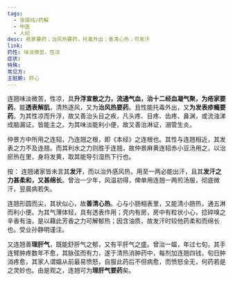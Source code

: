 ```yaml
---
tags:
  - 张锡纯/药解
  - 中医
  - 人纪
desc: 疮家要药；治风热要药，托毒外出；善清心热；可发汗
link: 
药性: 味淡微苦，性凉
症状: 
特殊: 
常见方: 
主脏腑: 肝心
---
```



连翘味淡微苦，性凉，具**升浮宣散之力，流通气血，治十二经血凝气聚，为疮家要药**。能**透表解肌**，清热逐风，又为**治风热要药**。且性能托毒外出，又**为发表疹瘾要药**。为其性凉而升浮，故又善治头目之疾，凡头疼、目疼、齿疼、鼻渊，或流浊涕成脑漏证，皆能主之。为其味淡能利小便，故又善治淋证，溺管生炎。

仲景方中所用之连轺，乃连翘之根，即《本经》之连根也。其性与连翘相近，其发表之力不及连翘。而其利水之力则胜于连翘，故仲景麻黄连轺赤小豆汤用之，以治瘀热在里，身将发黄，取其能导引湿热下行也。


按： 连翘诸家皆未言其**发汗**，而以治外感风热，用至一两必能出汗，且其**发汗之力甚柔和，又甚绵长**。曾治一少年，风温初得，俾单用连翘一两煎汤服，彻底微汗，翌晨病若失。

连翘形圆而尖，其状似心，故**善清心热**。心与小肠相表里，又能清小肠热，通五淋而利小便。为其气薄体轻，具有透表作用；壳内有房，房中有粒状小心，捻碎嗅之辛香有油，是以藉此芳香之力可解郁热；因含油质，故发汗时较他药柔和而绵长也。受业孙静明谨注。

又连翘善**理肝气**，既能舒肝气之郁，又有平肝气之盛。曾治一媪，年过七旬，其手连臂肿疼数年不愈，其脉弦而有力，遂于清热消肿药中，每剂加连翘四钱，旬日肿消疼愈，其家人谓媪从前最易愤怒，自服此药后不但病愈，而愤怒全无，何药若是之灵妙也。由是观之，连翘可为**理肝气要药**矣。
